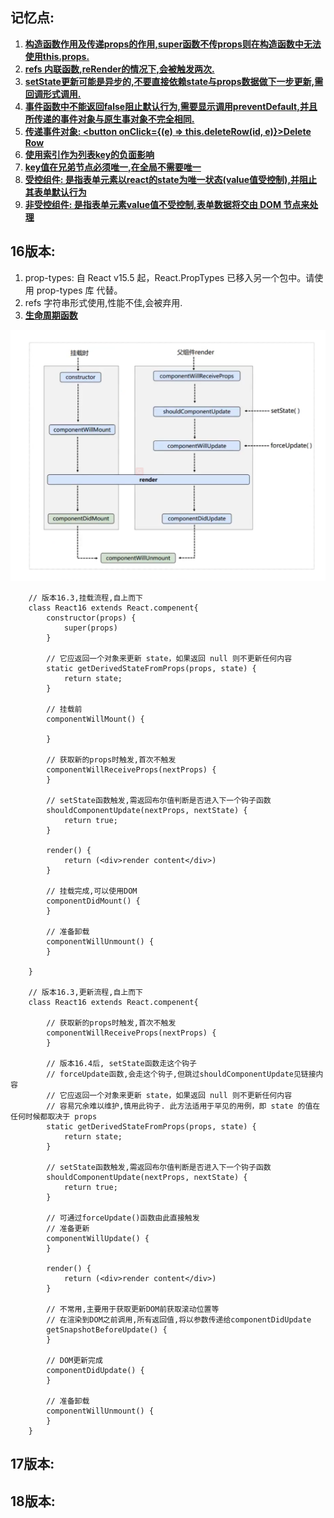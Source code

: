## 记忆点:
1. **[构造函数作用及传递props的作用,super函数不传props则在构造函数中无法使用this.props.](https://zh-hans.reactjs.org/docs/react-component.html#constructor)**
2. **[refs 内联函数,reRender的情况下,会被触发两次.](https://zh-hans.reactjs.org/docs/refs-and-the-dom.html)**
3. **[setState更新可能是异步的,不要直接依赖state与props数据做下一步更新,需回调形式调用.](https://zh-hans.reactjs.org/docs/state-and-lifecycle.html)**
4. **[事件函数中不能返回false阻止默认行为,需要显示调用preventDefault,并且所传递的事件对象与原生事对象不完全相同.](https://zh-hans.reactjs.org/docs/handling-events.html)**
5. **[传递事件对象: <button onClick={(e) => this.deleteRow(id, e)}>Delete Row</button>](https://zh-hans.reactjs.org/docs/handling-events.html)**
6. **[使用索引作为列表key的负面影响](https://robinpokorny.medium.com/index-as-a-key-is-an-anti-pattern-e0349aece318)**
7. **[key值在兄弟节点必须唯一,在全局不需要唯一](https://zh-hans.reactjs.org/docs/lists-and-keys.html)**
8. **[受控组件: 是指表单元素以react的state为唯一状态(value值受控制),并阻止其表单默认行为](https://zh-hans.reactjs.org/docs/forms.html)**
9. **[非受控组件: 是指表单元素value值不受控制,表单数据将交由 DOM 节点来处理](https://zh-hans.reactjs.org/docs/forms.html)**
## 16版本:
1. prop-types: 自 React v15.5 起，React.PropTypes 已移入另一个包中。请使用 prop-types 库 代替。
2. refs 字符串形式使用,性能不佳,会被弃用.
3. **[生命周期函数](https://projects.wojtekmaj.pl/react-lifecycle-methods-diagram/)**
<img src="./react16_hook.png">

```
    // 版本16.3,挂载流程,自上而下
    class React16 extends React.compenent{
        constructor(props) {
            super(props)
        }
        
        // 它应返回一个对象来更新 state，如果返回 null 则不更新任何内容
        static getDerivedStateFromProps(props, state) {
            return state;
        }
        
        // 挂载前
        componentWillMount() {
        
        }
        
        // 获取新的props时触发,首次不触发
        componentWillReceiveProps(nextProps) {
        }
        
        // setState函数触发,需返回布尔值判断是否进入下一个钩子函数
        shouldComponentUpdate(nextProps, nextState) {
            return true;
        }
        
        render() {
            return (<div>render content</div>)
        }
        
        // 挂载完成,可以使用DOM
        componentDidMount() {
        }
        
        // 准备卸载
        componentWillUnmount() {
        }
        
    }
    
    // 版本16.3,更新流程,自上而下
    class React16 extends React.compenent{
        
        // 获取新的props时触发,首次不触发
        componentWillReceiveProps(nextProps) {
        }
        
        // 版本16.4后, setState函数走这个钩子
        // forceUpdate函数,会走这个钩子,但跳过shouldComponentUpdate见链接内容
        // 它应返回一个对象来更新 state，如果返回 null 则不更新任何内容
        // 容易冗余难以维护,慎用此钩子. 此方法适用于罕见的用例，即 state 的值在任何时候都取决于 props
        static getDerivedStateFromProps(props, state) {
            return state;
        }
        
        // setState函数触发,需返回布尔值判断是否进入下一个钩子函数
        shouldComponentUpdate(nextProps, nextState) {
            return true;
        }
        
        // 可通过forceUpdate()函数由此直接触发
        // 准备更新
        componentWillUpdate() {
        }
        
        render() {
            return (<div>render content</div>)
        }
        
        // 不常用,主要用于获取更新DOM前获取滚动位置等
        // 在渲染到DOM之前调用,所有返回值,将以参数传递给componentDidUpdate
        getSnapshotBeforeUpdate() {
        }
        
        // DOM更新完成
        componentDidUpdate() {
        }
        
        // 准备卸载
        componentWillUnmount() {
        }
    }
```

## 17版本:



## 18版本:



